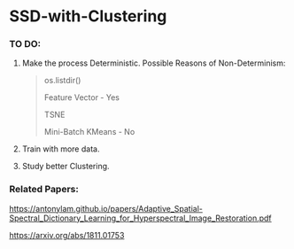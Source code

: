 # SSD-with-Clustering

### TO DO:
1) Make the process Deterministic.
   Possible Reasons of Non-Determinism:
   > os.listdir()
   > 
   > Feature Vector - Yes
   > 
   > TSNE
   > 
   > Mini-Batch KMeans - No

2) Train with more data.

3) Study better Clustering.

### Related Papers:

https://antonylam.github.io/papers/Adaptive_Spatial-Spectral_Dictionary_Learning_for_Hyperspectral_Image_Restoration.pdf

https://arxiv.org/abs/1811.01753
